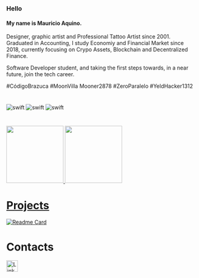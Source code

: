 ### Hello 


#### My name is Mauricio Aquino.
Designer, graphic artist and Professional Tattoo Artist since 2001. Graduated in Accounting, I study Economiy and Financial Market since 2018, currently focusing on Crypo Assets, Blockchain and Decentralized Finance.

Software Developer student, and taking the first steps towards, in a near future, join the tech career. 

#CódigoBrazuca
#MoonVilla Mooner2878
#ZeroParalelo
#YeldHacker1312

#
![swift](https://img.shields.io/badge/mac%20os-000000?style=for-the-badge&logo=apple&logoColor=white)
![swift](https://img.shields.io/badge/Windows-0078D6?style=for-the-badge&logo=windows&logoColor=white)
![swift](https://img.shields.io/badge/Linux-FCC624?style=for-the-badge&logo=linux&logoColor=black)
#

<div>
  <a href="https://github.com/aquino.mauricio">
  <img height="150em" src="https://github-readme-stats.vercel.app/api?username=aquino-mauricio&show_icons=true&theme=dark&include_all_commits=true&count_private=true"/>
  <img height="150em" src="https://github-readme-stats.vercel.app/api/top-langs/?username=aquino-mauricio&layout=compact&langs_count=7&theme=dark"/>
</div>

# Projects

[![Readme Card](https://github-readme-stats.vercel.app/api/pin/?username=aquino-mauricio&repo=devweek-aquino.github.io)](https://aquino-mauricio.github.io/devweek-aquino.github.io/)

# Contacts

[<img src='https://img.shields.io/badge/LinkedIn-0077B5?style=for-the-badge&logo=linkedin&logoColor=white' alt='Linkedin' height='30'>](https://www.linkedin.com/in/mauricioaquino/)
  
